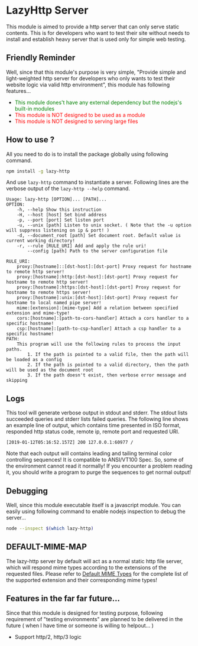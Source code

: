 # LazyHttp Server #
This module is aimed to provide a http server that can only serve static contents. This is for developers who want to test their site without needs to install and establish heavy server that is used only for simple web testing.

## Friendly Reminder ##
Well, since that this module's purpose is very simple, "Provide simple and light-weighted http server for developers who only wants to test their website logic via valid http environment", this module has following features...

- <span style='color:green'>This module dones't have any external dependency but the nodejs's built-in modules</span>
- <span style='color:red'>This module is NOT designed to be used as a module</span>
- <span style='color:red'>This module is NOT designed to serving large files</span>

## How to use ? ##
All you need to do is to install the package globally using following command.
```bash
npm install -g lazy-http
```

And use `lazy-http` command to instantiate a server. Following lines are the verbose output of the `lazy-http --help` command.
```text
Usage: lazy-http [OPTION]... [PATH]...
OPTION:
    -h, --help Show this instruction
    -H, --host [host] Set bind address
    -p, --port [port] Set listen port
    -u, --unix [path] Listen to unix socket. ( Note that the -u option will suppress listening on ip & port! )
    -d, --document_root [path] Set document root. Default value is current working directory!
    -r, --rule [RULE_URI] Add and apply the rule uri!
        --config [path] Path to the server configuration file

RULE_URI:
    proxy:[hostname]::[dst-host]:[dst-port] Proxy request for hostname to remote http server!
    proxy:[hostname]:http:[dst-host]:[dst-port] Proxy request for hostname to remote http server!
    proxy:[hostname]:https:[dst-host]:[dst-port] Proxy request for hostname to remote https server!
    proxy:[hostname]:unix:[dst-host]:[dst-port] Proxy request for hostname to local named pipe server!
    mime:[extension]:[mime-type] Add a relation between specified extension and mime-type!
    cors:[hostname]:[path-to-cors-handler] Attach a cors handler to a specific hostname!
    csp:[hostname]:[path-to-csp-handler] Attach a csp handler to a specific hostname!
PATH:
    This program will use the following rules to process the input paths.
        1. If the path is pointed to a valid file, then the path will be loaded as a config
        2. If the path is pointed to a valid directory, then the path will be used as the document root
        3. If the path doesn't exist, then verbose error message and skipping
```

## Logs ##
This tool will generate verbose output in stdout and stderr. The stdout lists succeeded queries and stderr lists failed queries. The following line shows an example line of output, which contains time presented in ISO format, responded http status code, remote ip, remote port and requested URI.

```text
[2019-01-12T05:16:52.157Z] 200 127.0.0.1:60977 /
```

Note that each output will contains leading and tailing terminal color controlling sequences! It is compatible to ANSI/VT100 Spec. So, some of the environment cannot read it normally! If you encounter a problem reading it, you should write a program to purge the sequences to get normal output!


## Debugging ##
Well, since this module executable itself is a javascript module. You can easily using following command to enable nodejs inspection to debug the server...

```bash
node --inspect $(which lazy-http)
```

## DEFAULT-MIME-MAP ##
The lazy-http server by default will act as a normal static http file server, which will respond mime types according to the extensions of the requested files. Please refer to [Default MIME Types](./docs/default-mime-types.md) for the complete list of the supported extension and their corresponding mime types!

## Features in the far far future... ##
Since that this module is designed for testing purpose, following requirement of "testing environments" are planned to be delivered in the future ( when I have time or someone is willing to helpout... )

- Support http/2, http/3 logic
